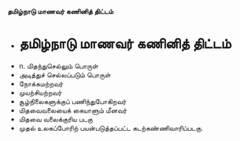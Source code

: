 **தமிழ்நாடு மாணவர் கணினித் திட்டம்**
- # தமிழ்நாடு மாணவர் கணினித் திட்டம்
- n. மிதந்துசெல்லும் பொருள்
- அடித்துச் செல்லப்படும் பொருள்
- நோக்கமற்றவர்
- முயற்சியற்றவர்
- சூழ்நிலைகளுக்குப் பணிந்துபோகிறவர்
- மிதவைவலையைக் கையாளும் மீனவர்
- மிதவை வலைக்குரிய படகு
- முதல் உலகப்போரிற் பயன்படுத்தப்பட்ட கடற்கண்ணிவாரிப்படகு.

